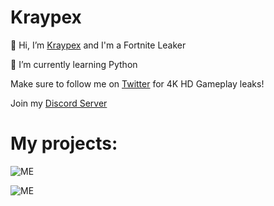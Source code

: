 # Kraypex

👋 Hi, I’m [Kraypex](https://www.twitter.com/Kraypex) and I'm a Fortnite Leaker

🌱 I’m currently learning Python

Make sure to follow me on [Twitter](https://www.twitter.com/Kraypex) for 4K HD Gameplay leaks!

Join my [Discord Server](https://discord.io/KrayFN)

# My projects:

![ME](https://github-readme-stats.vercel.app/api?username=Kraypex&show_icons=true&theme=tokyonight)

![ME](https://github-readme-stats.vercel.app/api/top-langs?username=Kraypex&show_icons=true&theme=tokyonight&layout=compact)
